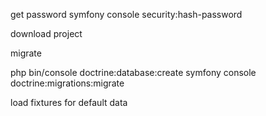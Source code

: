 get password symfony console security:hash-password

download project

migrate

php bin/console doctrine:database:create
symfony console doctrine:migrations:migrate


load fixtures for default data